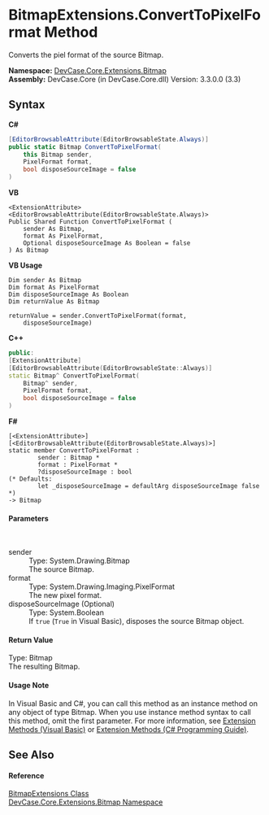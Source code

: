 # BitmapExtensions.ConvertToPixelFormat Method 
 

Converts the piel format of the source Bitmap.

**Namespace:**&nbsp;<a href="N_DevCase_Core_Extensions_Bitmap">DevCase.Core.Extensions.Bitmap</a><br />**Assembly:**&nbsp;DevCase.Core (in DevCase.Core.dll) Version: 3.3.0.0 (3.3)

## Syntax

**C#**<br />
``` C#
[EditorBrowsableAttribute(EditorBrowsableState.Always)]
public static Bitmap ConvertToPixelFormat(
	this Bitmap sender,
	PixelFormat format,
	bool disposeSourceImage = false
)
```

**VB**<br />
``` VB
<ExtensionAttribute>
<EditorBrowsableAttribute(EditorBrowsableState.Always)>
Public Shared Function ConvertToPixelFormat ( 
	sender As Bitmap,
	format As PixelFormat,
	Optional disposeSourceImage As Boolean = false
) As Bitmap
```

**VB Usage**<br />
``` VB Usage
Dim sender As Bitmap
Dim format As PixelFormat
Dim disposeSourceImage As Boolean
Dim returnValue As Bitmap

returnValue = sender.ConvertToPixelFormat(format, 
	disposeSourceImage)
```

**C++**<br />
``` C++
public:
[ExtensionAttribute]
[EditorBrowsableAttribute(EditorBrowsableState::Always)]
static Bitmap^ ConvertToPixelFormat(
	Bitmap^ sender, 
	PixelFormat format, 
	bool disposeSourceImage = false
)
```

**F#**<br />
``` F#
[<ExtensionAttribute>]
[<EditorBrowsableAttribute(EditorBrowsableState.Always)>]
static member ConvertToPixelFormat : 
        sender : Bitmap * 
        format : PixelFormat * 
        ?disposeSourceImage : bool 
(* Defaults:
        let _disposeSourceImage = defaultArg disposeSourceImage false
*)
-> Bitmap 

```


#### Parameters
&nbsp;<dl><dt>sender</dt><dd>Type: System.Drawing.Bitmap<br />The source Bitmap.</dd><dt>format</dt><dd>Type: System.Drawing.Imaging.PixelFormat<br />The new pixel format.</dd><dt>disposeSourceImage (Optional)</dt><dd>Type: System.Boolean<br />If `true` (`True` in Visual Basic), disposes the source Bitmap object.</dd></dl>

#### Return Value
Type: Bitmap<br />The resulting Bitmap.

#### Usage Note
In Visual Basic and C#, you can call this method as an instance method on any object of type Bitmap. When you use instance method syntax to call this method, omit the first parameter. For more information, see <a href="https://docs.microsoft.com/dotnet/visual-basic/programming-guide/language-features/procedures/extension-methods">Extension Methods (Visual Basic)</a> or <a href="https://docs.microsoft.com/dotnet/csharp/programming-guide/classes-and-structs/extension-methods">Extension Methods (C# Programming Guide)</a>.

## See Also


#### Reference
<a href="T_DevCase_Core_Extensions_Bitmap_BitmapExtensions">BitmapExtensions Class</a><br /><a href="N_DevCase_Core_Extensions_Bitmap">DevCase.Core.Extensions.Bitmap Namespace</a><br />
